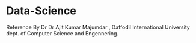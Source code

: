 # Data-Science
Reference By Dr Dr Ajit Kumar Majumdar , Daffodil International University dept. of Computer Science and Engennering.
